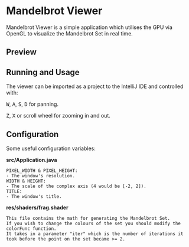 # Mandelbrot Viewer
Mandelbrot Viewer is a simple application which utilises the GPU via OpenGL to visualize the Mandelbrot Set in real time.  

## Preview

## Running and Usage

The viewer can be imported as a project to the IntelliJ IDE and controlled with:

  <kbd>W</kbd>, <kbd>A</kbd>, <kbd>S</kbd>, <kbd>D</kbd> for panning.
  
  <kbd>Z</kbd>, <kbd>X</kbd> or scroll wheel for zooming in and out.
  
## Configuration

Some useful configuration variables:

  **src/Application.java**
  
    PIXEL_WIDTH & PIXEL_HEIGHT:
    - The window's resolution.
    WIDTH & HEIGHT:
    - The scale of the complex axis (4 would be [-2, 2]).
    TITLE:
    - The window's title.
    
  **res/shaders/frag.shader**
  
    This file contains the math for generating the Mandelbrot Set. 
    If you wish to change the colours of the set you should modify the colorFunc function.
    It takes in a parameter "iter" which is the number of iterations it took before the point on the set became >= 2.
